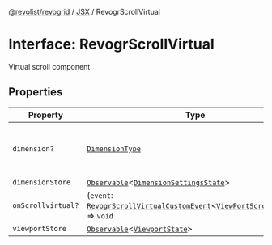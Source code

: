 [@revolist/revogrid](README.md) / [JSX](Namespace.JSX.md) / RevogrScrollVirtual

# Interface: RevogrScrollVirtual

Virtual scroll component

## Properties

| Property | Type | Description | Defined in |
| ------ | ------ | ------ | ------ |
| `dimension?` | [`DimensionType`](TypeAlias.DimensionType.md) | Scroll dimension (`X` - `rgCol` or `Y` - `rgRow`) | [src/components.d.ts:2220](https://github.com/revolist/revogrid/blob/93978cbf92b3c4002586c5528517b1ce86d856d9/src/components.d.ts#L2220) |
| `dimensionStore` | [`Observable`](TypeAlias.Observable.md)\<[`DimensionSettingsState`](Interface.DimensionSettingsState.md)\> | Dimensions | [src/components.d.ts:2224](https://github.com/revolist/revogrid/blob/93978cbf92b3c4002586c5528517b1ce86d856d9/src/components.d.ts#L2224) |
| `onScrollvirtual?` | (`event`: [`RevogrScrollVirtualCustomEvent`](Interface.RevogrScrollVirtualCustomEvent.md)\<[`ViewPortScrollEvent`](TypeAlias.ViewPortScrollEvent.md)\>) => `void` | Scroll event | [src/components.d.ts:2228](https://github.com/revolist/revogrid/blob/93978cbf92b3c4002586c5528517b1ce86d856d9/src/components.d.ts#L2228) |
| `viewportStore` | [`Observable`](TypeAlias.Observable.md)\<[`ViewportState`](Interface.ViewportState.md)\> | Viewport | [src/components.d.ts:2232](https://github.com/revolist/revogrid/blob/93978cbf92b3c4002586c5528517b1ce86d856d9/src/components.d.ts#L2232) |
